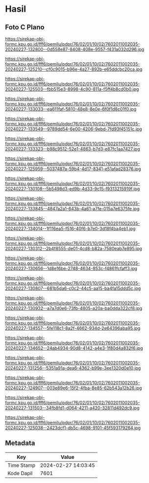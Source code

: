 # Hasil

## Foto C Plano

https://sirekap-obj-formc.kpu.go.id/fff6/pemilu/pdpr/76/02/01/10/02/7602011002035-20240227-132800--0d558e87-8408-408e-9557-f431a032d296.jpg

https://sirekap-obj-formc.kpu.go.id/fff6/pemilu/pdpr/76/02/01/10/02/7602011002035-20240227-125210--cf0c9015-b96e-4a27-892b-e65ddcbc20ca.jpg

https://sirekap-obj-formc.kpu.go.id/fff6/pemilu/pdpr/76/02/01/10/02/7602011002035-20240227-125503--fbb515e3-8998-4c90-811a-f5ff4b8cd0b0.jpg

https://sirekap-obj-formc.kpu.go.id/fff6/pemilu/pdpr/76/02/01/10/02/7602011002035-20240227-133033--ea611faf-5810-48e8-8e0e-6f0f1d8c01f0.jpg

https://sirekap-obj-formc.kpu.go.id/fff6/pemilu/pdpr/76/02/01/10/02/7602011002035-20240227-133549--9789dd54-6e00-4206-9ebd-7fd93f45151c.jpg

https://sirekap-obj-formc.kpu.go.id/fff6/pemilu/pdpr/76/02/01/10/02/7602011002035-20240227-133323--b98c9512-52e1-4863-b7d3-e87fc1aa7427.jpg

https://sirekap-obj-formc.kpu.go.id/fff6/pemilu/pdpr/76/02/01/10/02/7602011002035-20240227-125959--5037487a-59b4-4d17-8341-e51afad28376.jpg

https://sirekap-obj-formc.kpu.go.id/fff6/pemilu/pdpr/76/02/01/10/02/7602011002035-20240227-130108--5b5498d3-ed9b-4d33-9c15-f9313215919f.jpg

https://sirekap-obj-formc.kpu.go.id/fff6/pemilu/pdpr/76/02/01/10/02/7602011002035-20240227-133845--4847a2a1-643b-4a61-a7fe-015a7e6375fe.jpg

https://sirekap-obj-formc.kpu.go.id/fff6/pemilu/pdpr/76/02/01/10/02/7602011002035-20240227-134014--1f116ea5-f516-40f6-b7e0-3d18f4ba4eb1.jpg

https://sirekap-obj-formc.kpu.go.id/fff6/pemilu/pdpr/76/02/01/10/02/7602011002035-20240227-130312--2b4f8555-de01-4cd8-b82a-7580eab7e895.jpg

https://sirekap-obj-formc.kpu.go.id/fff6/pemilu/pdpr/76/02/01/10/02/7602011002035-20240227-130656--1d8e16be-2748-4634-853c-f4861fcfaff3.jpg

https://sirekap-obj-formc.kpu.go.id/fff6/pemilu/pdpr/76/02/01/10/02/7602011002035-20240227-130807--681b5da6-c0c2-44c5-aa15-ba4fa15ddd5c.jpg

https://sirekap-obj-formc.kpu.go.id/fff6/pemilu/pdpr/76/02/01/10/02/7602011002035-20240227-130932--a7a7d0e6-73fb-4805-a20a-ba0dda322cf8.jpg

https://sirekap-obj-formc.kpu.go.id/fff6/pemilu/pdpr/76/02/01/10/02/7602011002035-20240227-134557--5fe118c1-8a2f-4662-934d-2e64396aba95.jpg

https://sirekap-obj-formc.kpu.go.id/fff6/pemilu/pdpr/76/02/01/10/02/7602011002035-20240227-134652--24ab4934-90d8-4142-a4e3-1f80d4a832f6.jpg

https://sirekap-obj-formc.kpu.go.id/fff6/pemilu/pdpr/76/02/01/10/02/7602011002035-20240227-131256--5351a91a-dea6-4362-b99e-3ee1320d0e10.jpg

https://sirekap-obj-formc.kpu.go.id/fff6/pemilu/pdpr/76/02/01/10/02/7602011002035-20240227-124907--003e89e6-15f2-4fba-8e85-62b543a12b26.jpg

https://sirekap-obj-formc.kpu.go.id/fff6/pemilu/pdpr/76/02/01/10/02/7602011002035-20240227-131503--34fb8fd1-d064-4211-a420-32811d492dc9.jpg

https://sirekap-obj-formc.kpu.go.id/fff6/pemilu/pdpr/76/02/01/10/02/7602011002035-20240227-125038--2423dcf1-db5c-4698-9101-45f593179264.jpg


## Metadata

| Key        | Value               |
| ---------- | ------------------- |
| Time Stamp | 2024-02-27 14:03:45 |
| Kode Dapil | 7601                |



